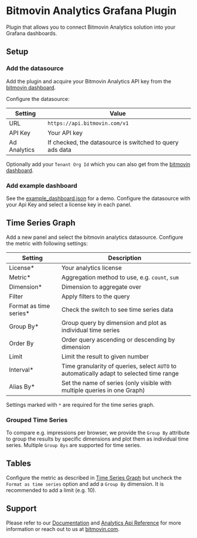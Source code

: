 # Bitmovin Analytics Grafana Plugin

Plugin that allows you to connect Bitmovin Analytics solution into your Grafana dashboards.

## Setup

### Add the datasource

Add the plugin and acquire your Bitmovin Analytics API key from the [bitmovin dashboard](https://dashboard.bitmovin.com/account).

Configure the datasource:

| Setting      | Value                                                    |
|--------------|----------------------------------------------------------|
| URL          | `https://api.bitmovin.com/v1`                            |
| API Key      | Your API key                                             |
| Ad Analytics | If checked, the datasource is switched to query ads data |

Optionally add your `Tenant Org Id` which you can also get from the [bitmovin dashboard](https://dashboard.bitmovin.com).

### Add example dashboard

See the [example_dashboard.json](example_dashboard.json) for a demo. Configure the datasource with your Api Key and select a license key in each panel.

## Time Series Graph

Add a new panel and select the bitmovin analytics datasource.
Configure the metric with following settings:

| Setting                | Description                                                                              |
|------------------------|------------------------------------------------------------------------------------------|
| License*               | Your analytics license                                                                   |
| Metric*                | Aggregation method to use, e.g. `count`, `sum`                                           |
| Dimension*             | Dimension to aggregate over                                                              |
| Filter                 | Apply filters to the query                                                               |
| Format as time series* | Check the switch to see time series data                                                 |
| Group By*              | Group query by dimension and plot as individual time series                              |
| Order By               | Order query ascending or descending by dimension                                         |
| Limit                  | Limit the result to given number                                                         |
| Interval*              | Time granularity of queries, select `AUTO` to automatically adapt to selected time range |
| Alias By*              | Set the name of series (only visible with multiple queries in one Graph)                 |

Settings marked with `*` are required for the time series graph.

### Grouped Time Series

To compare e.g. impressions per browser, we provide the `Group By` attribute to group the results by specific dimensions and plot them as individual time series. Multiple `Group Bys` are supported for time series.

## Tables

Configure the metric as described in [Time Series Graph](#time-series-graph) but uncheck the `Format as time series` option and add a `Group By` dimension. It is recommended to add a limit (e.g. 10).

## Support

Please refer to our [Documentation](https://developer.bitmovin.com/playback/docs/integrating-bitmovin-analytics-with-grafana) and [Analytics Api Reference](https://developer.bitmovin.com/playback/reference/overview) for more information or reach out to us at [bitmovin.com](https://bitmovin.com/contact-bitmovin/).
